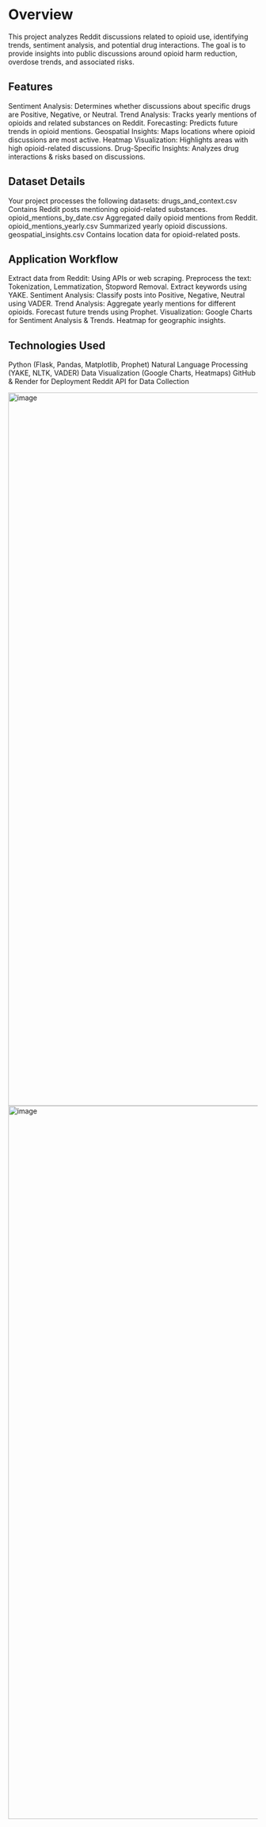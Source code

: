 # Overview
This project analyzes Reddit discussions related to opioid use, identifying trends, sentiment analysis, and potential drug interactions. The goal is to provide insights into public discussions around opioid harm reduction, overdose trends, and associated risks.

## Features
Sentiment Analysis: Determines whether discussions about specific drugs are Positive, Negative, or Neutral.
Trend Analysis: Tracks yearly mentions of opioids and related substances on Reddit.
Forecasting: Predicts future trends in opioid mentions.
Geospatial Insights: Maps locations where opioid discussions are most active.
Heatmap Visualization: Highlights areas with high opioid-related discussions.
Drug-Specific Insights: Analyzes drug interactions & risks based on discussions.

## Dataset Details
Your project processes the following datasets:
drugs_and_context.csv	Contains Reddit posts mentioning opioid-related substances.
opioid_mentions_by_date.csv	Aggregated daily opioid mentions from Reddit.
opioid_mentions_yearly.csv	Summarized yearly opioid discussions.
geospatial_insights.csv	Contains location data for opioid-related posts.

## Application Workflow
Extract data from Reddit: Using APIs or web scraping.
Preprocess the text:
Tokenization, Lemmatization, Stopword Removal.
Extract keywords using YAKE.
Sentiment Analysis:
Classify posts into Positive, Negative, Neutral using VADER.
Trend Analysis:
Aggregate yearly mentions for different opioids.
Forecast future trends using Prophet.
Visualization:
Google Charts for Sentiment Analysis & Trends.
Heatmap for geographic insights.

## Technologies Used
Python (Flask, Pandas, Matplotlib, Prophet)
Natural Language Processing (YAKE, NLTK, VADER)
Data Visualization (Google Charts, Heatmaps)
GitHub & Render for Deployment
Reddit API for Data Collection

<img width="1438" alt="image" src="https://github.com/user-attachments/assets/c89a8946-d109-40d8-8401-33711df9caf2" />
<img width="1438" alt="image" src="https://github.com/user-attachments/assets/6598b31e-ab36-4844-8c70-a2a14f41ed35" />


